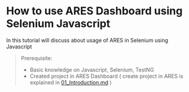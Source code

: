 # How to use ARES Dashboard using Selenium Javascript

In this tutorial will discuss about usage of ARES in Selenium using Javascript

> Prerequisite: 
> - Basic knowledge on Javascript, Selenium, TestNG
> - Created project in ARES Dashboard ( create project in ARES is explained in [01_Introduction.md](https://github.com/testastra/ARES/blob/master/Tutorials/01_Introduction.md) )